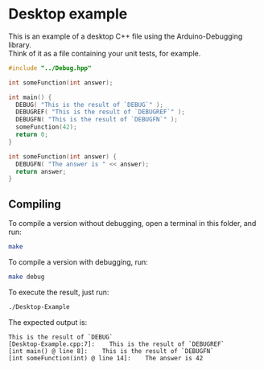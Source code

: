 # Desktop example

This is an example of a desktop C++ file using the Arduino-Debugging library.  
Think of it as a file containing your unit tests, for example.

```cpp
#include "../Debug.hpp"

int someFunction(int answer);

int main() {
  DEBUG( "This is the result of `DEBUG`" );
  DEBUGREF( "This is the result of `DEBUGREF`" );
  DEBUGFN( "This is the result of `DEBUGFN`" );
  someFunction(42);
  return 0;
}

int someFunction(int answer) {
  DEBUGFN( "The answer is " << answer);
  return answer;
}
```

## Compiling

To compile a version without debugging, open a terminal in this folder, and run:
```sh
make
```

To compile a version with debugging, run:
```sh
make debug
```

To execute the result, just run:
```sh
./Desktop-Example
```

The expected output is:
```
This is the result of `DEBUG`
[Desktop-Example.cpp:7]:    This is the result of `DEBUGREF`
[int main() @ line 8]:    This is the result of `DEBUGFN`
[int someFunction(int) @ line 14]:    The answer is 42
```
